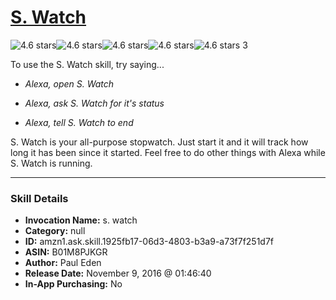 # [S. Watch](http://alexa.amazon.com/#skills/amzn1.ask.skill.1925fb17-06d3-4803-b3a9-a73f7f251d7f)
![4.6 stars](../../images/ic_star_black_18dp_1x.png)![4.6 stars](../../images/ic_star_black_18dp_1x.png)![4.6 stars](../../images/ic_star_black_18dp_1x.png)![4.6 stars](../../images/ic_star_black_18dp_1x.png)![4.6 stars](../../images/ic_star_half_black_18dp_1x.png) 3

To use the S. Watch skill, try saying...

* *Alexa, open S. Watch*

* *Alexa, ask S. Watch for it's status*

* *Alexa, tell S. Watch to end*

S. Watch is your all-purpose stopwatch.  Just start it and it will track how long it has been since it started.  Feel free to do other things with Alexa while S. Watch is running.

***

### Skill Details

* **Invocation Name:** s. watch
* **Category:** null
* **ID:** amzn1.ask.skill.1925fb17-06d3-4803-b3a9-a73f7f251d7f
* **ASIN:** B01M8PJKGR
* **Author:** Paul Eden
* **Release Date:** November 9, 2016 @ 01:46:40
* **In-App Purchasing:** No
